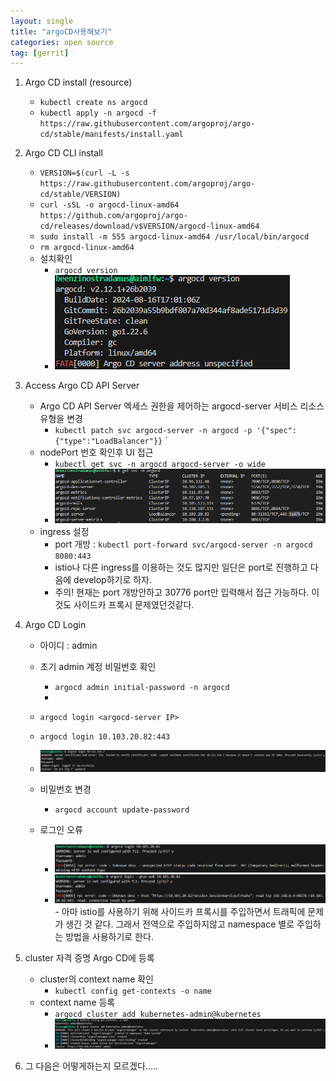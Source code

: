```yaml
---
layout: single
title: "argoCD사용해보기"
categories: open source
tag: [gerrit]
---
```



1. Argo CD install (resource)
    - `kubectl create ns argocd` 
    - `kubectl apply -n argocd -f https://raw.githubusercontent.com/argoproj/argo-cd/stable/manifests/install.yaml`

2. Argo CD CLI install
    - `VERSION=$(curl -L -s https://raw.githubusercontent.com/argoproj/argo-cd/stable/VERSION)`
    - `curl -sSL -o argocd-linux-amd64 https://github.com/argoproj/argo-cd/releases/download/v$VERSION/argocd-linux-amd64`
    - `sudo install -m 555 argocd-linux-amd64 /usr/local/bin/argocd`
    - `rm argocd-linux-amd64`
    - 설치확인
        - `argocd version`
        - <img  src="/assets/posts/ossca/11.png" alt=""/>


3. Access Argo CD API Server
    - Argo CD API Server 엑세스 권한을 제어하는 argocd-server 서비스 리소스 유형을 변경
        - `kubectl patch svc argocd-server -n argocd -p '{"spec":{"type":"LoadBalancer"}}` `
    - nodePort 번호 확인후 UI 접근
        - `kubectl get svc -n argocd argocd-server -o wide`
        - <img  src="/assets/posts/ossca/12.png" alt=""/>
    - ingress 설정 
        - port 개방 : `kubectl port-forward svc/argocd-server -n argocd 8080:443`
        - istio나 다른 ingress를 이용하는 것도 많지만 일단은 port로 진행하고 다음에 develop하기로 하자.
        - 주의! 현재는 port 개방안하고 30776 port만 입력해서 접근 가능하다. 이것도 사이드카 프록시 문제였던것같다.

4. Argo CD Login
    - 아이디 : admin
    - 초기 admin 계정 비밀번호 확인
        - `argocd admin initial-password -n argocd`
        - <!--     B1tNEFVOxgUcUJat      -->
    - `argocd login <argocd-server IP>`
    - `argocd login 10.103.20.82:443`
    - <img  src="/assets/posts/ossca/13.png" alt=""/>
    - 비밀번호 변경
        - `argocd account update-password`


    - 로그인 오류 
        - <img  src="/assets/posts/ossca/14.png" alt=""/>
        - <img  src="/assets/posts/ossca/15.png" alt=""/>
                      - 아마 istio를 사용하기 위해 사이드카 프록시를 주입하면서 트래픽에 문제가 생긴 것 같다. 그래서 전역으로 주입하지않고 namespace 별로 주입하는 방법을 사용하기로 한다.


5. cluster 자격 증명 Argo CD에 등록
    - cluster의 context name 확인
        - `kubectl config get-contexts -o name`
    - context name 등록
        - `argocd cluster add kubernetes-admin@kubernetes`
        - <img  src="/assets/posts/ossca/16.png" alt=""/>



6. 그 다음은 어떻게하는지 모르겠다.....